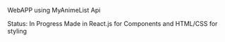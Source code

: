 WebAPP using MyAnimeList Api

Status: In Progress
Made in React.js for Components and HTML/CSS for styling
